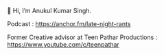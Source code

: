 👋 Hi, I’m Anukul Kumar Singh. 


Podcast : https://anchor.fm/late-night-rants

Former Creative advisor at Teen Pathar Productions : https://www.youtube.com/c/teenpathar


